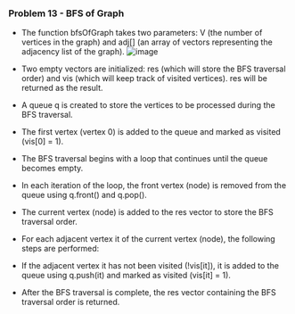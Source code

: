 ### Problem 13 - BFS of Graph


- The function bfsOfGraph takes two parameters: V (the number of vertices in the graph) and adj[] (an array of vectors representing the adjacency list of the graph).
![image](https://github.com/prashantjagtap2909/Coding-Challenge/assets/93985255/db9210de-fa40-4460-9359-38e512e17fa7)


- Two empty vectors are initialized: res (which will store the BFS traversal order) and vis (which will keep track of visited vertices). res will be returned as the result.

- A queue q is created to store the vertices to be processed during the BFS traversal.

- The first vertex (vertex 0) is added to the queue and marked as visited (vis[0] = 1).

- The BFS traversal begins with a loop that continues until the queue becomes empty.

- In each iteration of the loop, the front vertex (node) is removed from the queue using q.front() and q.pop().

- The current vertex (node) is added to the res vector to store the BFS traversal order.

- For each adjacent vertex it of the current vertex (node), the following steps are performed:

- If the adjacent vertex it has not been visited (!vis[it]), it is added to the queue using q.push(it) and marked as visited (vis[it] = 1).
- After the BFS traversal is complete, the res vector containing the BFS traversal order is returned.
